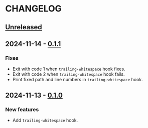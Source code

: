 # CHANGELOG

## [Unreleased]

## 2024-11-14 - [0.1.1]

### Fixes

- Exit with code 1 when `trailing-whitespace` hook fixes.
- Exit with code 2 when `trailing-whitespace` hook fails.
- Print fixed path and line numbers in `trailing-whitespace` hook.

## 2024-11-13 - [0.1.0]

### New features

- Add `trailing-whitespace` hook.

[Unreleased]: https://github.com/pre-commit-bin/pre-commit-bin-hooks/compare/v0.1.1...main
[0.1.1]: https://github.com/pre-commit-bin/pre-commit-bin-hooks/compare/340da045...v0.1.1
[0.1.0]: https://github.com/pre-commit-bin/pre-commit-bin-hooks/compare/77e4b9bd...340da045
